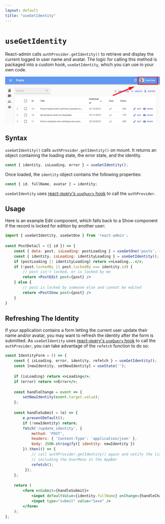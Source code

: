 ```yaml
---
layout: default
title: "useGetIdentity"
---
```


# `useGetIdentity`

React-admin calls `authProvider.getIdentity()` to retrieve and display the current logged in user name and avatar. The logic for calling this method is packaged into a custom hook, `useGetIdentity`, which you can use in your own code.

![identity](./img/identity.png)

## Syntax

`useGetIdentity()` calls `authProvider.getIdentity()` on mount. It returns an object containing the loading state, the error state, and the identity.

```jsx
const { identity, isLoading, error } = useGetIdentity();
```

Once loaded, the `identity` object contains the following properties:

```jsx
const { id, fullName, avatar } = identity;
```

 `useGetIdentity` uses [react-query's `useQuery` hook](https://react-query-v3.tanstack.com/reference/useQuery) to call the `authProvider`.

## Usage

Here is an example Edit component, which falls back to a Show component if the record is locked for edition by another user:

```jsx
import { useGetIdentity, useGetOne } from 'react-admin';

const PostDetail = ({ id }) => {
    const { data: post, isLoading: postLoading } = useGetOne('posts', { id });
    const { identity, isLoading: identityLoading } = useGetIdentity();
    if (postLoading || identityLoading) return <>Loading...</>;
    if (!post.lockedBy || post.lockedBy === identity.id) {
        // post isn't locked, or is locked by me
        return <PostEdit post={post} />
    } else {
        // post is locked by someone else and cannot be edited
        return <PostShow post={post} />
    }
}
```

## Refreshing The Identity

If your application contains a form letting the current user update their name and/or avatar, you may want to refresh the identity after the form is submitted. As `useGetIdentity` uses [react-query's `useQuery` hook](https://react-query-v3.tanstack.com/reference/useQuery) to call the `authProvider`, you can take advantage of the `refetch` function to do so:

```jsx
const IdentityForm = () => {
    const { isLoading, error, identity, refetch } = useGetIdentity();
    const [newIdentity, setNewIdentity] = useState('');
    
    if (isLoading) return <>Loading</>;
    if (error) return <>Error</>;

    const handleChange = event => {
        setNewIdentity(event.target.value);
    };

    const handleSubmit = (e) => {
        e.preventDefault();
        if (!newIdentity) return;
        fetch('/update_identity', {
            method: 'POST',
            headers: { 'Content-Type': 'application/json' },
            body: JSON.stringify({ identity: newIdentity })
        }).then(() => { 
            // call authProvider.getIdentity() again and notify the listeners of the result,
            // including the UserMenu in the AppBar
            refetch();
         });
    };
    
    return (
        <form onSubmit={handleSubmit}>
            <input defaultValue={identity.fullName} onChange={handleChange} />
            <input type="submit" value="Save" />
        </form>
    );
};
```